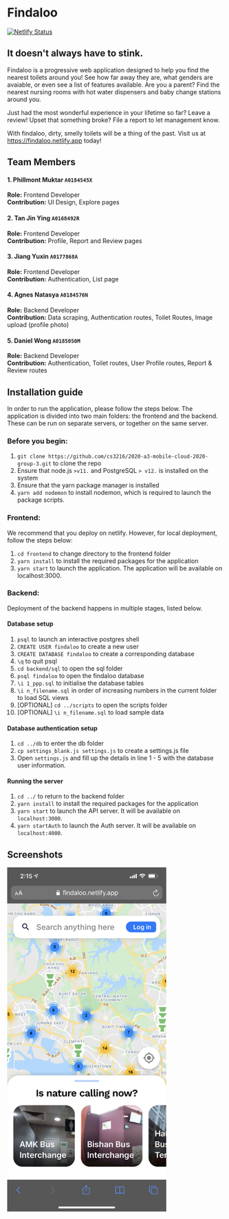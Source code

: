 # Findaloo
[![Netlify Status](https://api.netlify.com/api/v1/badges/305a5606-25c6-4f91-b453-21d9cb6beeae/deploy-status)](https://app.netlify.com/sites/findaloo/deploys)

## It doesn't always have to stink.

Findaloo is a progressive web application designed to help you find the nearest toilets around you! See how far away they are, what genders are avaiable, or even see a list of features available. Are you a parent? Find the nearest nursing rooms with hot water dispensers and baby change stations around you.

Just had the most wonderful experience in your lifetime so far? Leave a review! Upset that something broke? 
File a report to let management know.

With findaloo, dirty, smelly toilets will be a thing of the past. Visit us at https://findaloo.netlify.app today!

## Team Members

#### 1. Phillmont Muktar `A0184545X`  
**Role:** Frontend Developer  
**Contribution:** UI Design, Explore pages

#### 2. Tan Jin Ying `A0168492R`  
**Role:** Frontend Developer  
**Contribution:** Profile, Report and Review pages

#### 3. Jiang Yuxin `A0177868A`  
**Role:** Frontend Developer  
**Contribution:** Authentication, List page

#### 4. Agnes Natasya `A0184576N`
**Role:** Backend Developer  
**Contribution:** Data scraping, Authentication routes, Toilet Routes, Image upload (profile photo)

#### 5. Daniel Wong `A0185050M`  
**Role:** Backend Developer  
**Contribution:** Authentication, Toilet routes, User Profile routes, Report & Review routes

## Installation guide

In order to run the application, please follow the steps below.
The application is divided into two main folders: the frontend and the backend. These can be run on separate servers, or together on the same server.

### Before you begin:
1. `git clone https://github.com/cs3216/2020-a3-mobile-cloud-2020-group-3.git` to clone the repo
2. Ensure that node.js `>v11.` and PostgreSQL `> v12.` is installed on the system
3. Ensure that the yarn package manager is installed
4. `yarn add nodemon` to install nodemon, which is required to launch the package scripts.

### Frontend:
We recommend that you deploy on netlify. However, for local deployment, follow the steps below:
1. `cd frontend` to change directory to the frontend folder
2. `yarn install` to install the required packages for the application
3. `yarn start` to launch the application. The application will be available on localhost:3000.

### Backend:
Deployment of the backend happens in multiple stages, listed below.

#### Database setup
1. `psql` to launch an interactive postgres shell
2. `CREATE USER findaloo` to create a new user
3. `CREATE DATABASE findaloo` to create a corresponding database
4. `\q` to quit psql
5. `cd backend/sql` to open the sql folder
6. `psql findaloo` to open the findaloo database
7. `\i 1_ppp.sql` to initialise the database tables
8. `\i n_filename.sql` in order of increasing numbers in the current folder to load SQL views
9. [OPTIONAL] `cd ../scripts` to open the scripts folder
10. [OPTIONAL] `\i n_filename.sql` to load sample data

#### Database authentication setup
1. `cd ../db` to enter the db folder
2. `cp settings_blank.js settings.js` to create a settings.js file
3. Open `settings.js` and fill up the details in line 1 - 5 with the database user information.

#### Running the server
1. `cd ../` to return to the backend folder
2. `yarn install` to install the required packages for the application
3. `yarn start` to launch the API server. It will be available on `localhost:3000`.
4. `yarn startAuth` to launch the Auth server. It will be available on `localhost:4000`.

## Screenshots

<img src ="./screenshots/app.png" height="800">